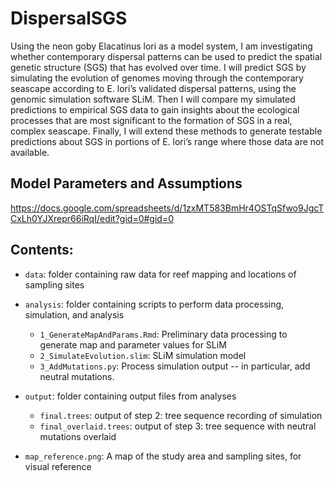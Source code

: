 # DispersalSGS

Using the neon goby Elacatinus lori as a model system, I am investigating whether contemporary dispersal patterns can be used to predict the spatial genetic structure (SGS) that has evolved over time. I will predict SGS by simulating the evolution of genomes moving through the contemporary seascape according to E. lori’s validated dispersal patterns, using the genomic simulation software SLiM. Then I will compare my simulated predictions to empirical SGS data to gain insights about the ecological processes that are most significant to the formation of SGS in a real, complex seascape. Finally, I will extend these methods to generate testable predictions about SGS in portions of E. lori’s range where those data are not available.

## Model Parameters and Assumptions
https://docs.google.com/spreadsheets/d/1zxMT583BmHr4OSTqSfwo9JgcTCxLh0YJXrepr66iRqI/edit?gid=0#gid=0

## Contents:
- `data`: folder containing raw data for reef mapping and locations of sampling sites

- `analysis`: folder containing scripts to perform data processing, simulation, and analysis
  - `1_GenerateMapAndParams.Rmd`: Preliminary data processing to generate map and parameter values for SLiM
  - `2_SimulateEvolution.slim`: SLiM simulation model
  - `3_AddMutations.py`: Process simulation output -- in particular, add neutral mutations.

- `output`: folder containing output files from analyses
    - `final.trees`: output of step 2: tree sequence recording of simulation
    - `final_overlaid.trees`: output of step 3: tree sequence with neutral mutations overlaid

- `map_reference.png`: A map of the study area and sampling sites, for visual reference
